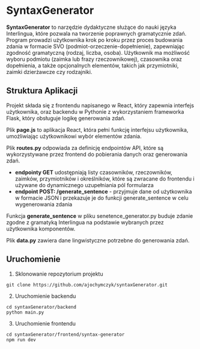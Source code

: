 # SyntaxGenerator

**SyntaxGenerator** to narzędzie dydaktyczne służące do nauki języka Interlingua, które pozwala na tworzenie poprawnych gramatycznie zdań. Program prowadzi użytkownika krok po kroku przez proces budowania zdania w formacie SVO (podmiot-orzeczenie-dopełnienie), zapewniając zgodność gramatyczną (rodzaj, liczba, osoba). Użytkownik ma możliwość wyboru podmiotu (zaimka lub frazy rzeczownikowej), czasownika oraz dopełnienia, a także opcjonalnych elementów, takich jak przymiotniki, zaimki dzierżawcze czy rodzajniki.

## **Struktura Aplikacji**

Projekt składa się z frontendu napisanego w React, który zapewnia interfejs użytkownika, oraz backendu w Pythonie z wykorzystaniem frameworka Flask, który obsługuje logikę generowania zdań.

Plik **page.js** to aplikacja React, która pełni funkcję interfejsu użytkownika, umożliwiając użytkownikowi wybór elementów zdania.

Plik **routes.py** odpowiada za definicję endpointów API, które są wykorzystywane przez frontend do pobierania danych oraz generowania zdań.
- **endpointy GET** udostępniają listy czasowników, rzeczowników, zaimków, przymiotników i określników, które są zwracane do frontendu i używane do dynamicznego uzupełniania pól formularza
- **endpoint POST: /generate_sentence** - przyjmuje dane od użytkownika w formacie JSON i przekazuje je do funkcji generate_sentence w celu wygenerowania zdania

Funkcja **generate_sentence** w pliku senetence_generator.py buduje zdanie zgodne z gramatyką Interlingua na podstawie wybranych przez użytkownika komponentów.

Plik **data.py** zawiera dane lingwistyczne potrzebne do generowania zdań.

## Uruchomienie
1. Sklonowanie repozytorium projektu
```
git clone https://github.com/ajochymczyk/syntaxGenerator.git
```
2. Uruchomienie backendu
```
cd syntaxGenerator/backend
python main.py
```
3. Uruchomienie frontendu
```
cd syntaxGenerator/frontend/syntax-generator
npm run dev
```
